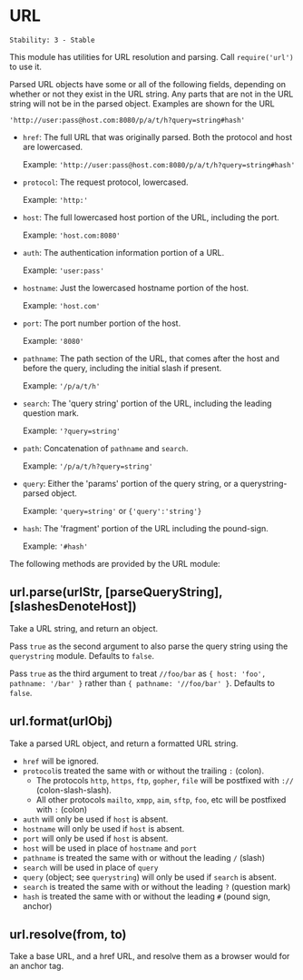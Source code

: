 # URL

    Stability: 3 - Stable

This module has utilities for URL resolution and parsing.
Call `require('url')` to use it.

Parsed URL objects have some or all of the following fields, depending on
whether or not they exist in the URL string. Any parts that are not in the URL
string will not be in the parsed object. Examples are shown for the URL

`'http://user:pass@host.com:8080/p/a/t/h?query=string#hash'`

* `href`: The full URL that was originally parsed. Both the protocol and host are lowercased.

  Example: `'http://user:pass@host.com:8080/p/a/t/h?query=string#hash'`
* `protocol`: The request protocol, lowercased.

  Example: `'http:'`
* `host`: The full lowercased host portion of the URL, including the port.

  Example: `'host.com:8080'`
* `auth`: The authentication information portion of a URL.

  Example: `'user:pass'`
* `hostname`: Just the lowercased hostname portion of the host.

  Example: `'host.com'`
* `port`: The port number portion of the host.

  Example: `'8080'`
* `pathname`: The path section of the URL, that comes after the host and before the query, including the initial slash if present.

  Example: `'/p/a/t/h'`
* `search`: The 'query string' portion of the URL, including the leading question mark.

  Example: `'?query=string'`
* `path`: Concatenation of `pathname` and `search`.

  Example: `'/p/a/t/h?query=string'`
* `query`: Either the 'params' portion of the query string, or a querystring-parsed object.

  Example: `'query=string'` or `{'query':'string'}`
* `hash`: The 'fragment' portion of the URL including the pound-sign.

  Example: `'#hash'`

The following methods are provided by the URL module:

## url.parse(urlStr, [parseQueryString], [slashesDenoteHost])

Take a URL string, and return an object.

Pass `true` as the second argument to also parse
the query string using the `querystring` module.
Defaults to `false`.

Pass `true` as the third argument to treat `//foo/bar` as
`{ host: 'foo', pathname: '/bar' }` rather than
`{ pathname: '//foo/bar' }`. Defaults to `false`.

## url.format(urlObj)

Take a parsed URL object, and return a formatted URL string.

* `href` will be ignored.
* `protocol`is treated the same with or without the trailing `:` (colon).
  * The protocols `http`, `https`, `ftp`, `gopher`, `file` will be postfixed with `://` (colon-slash-slash).
  * All other protocols `mailto`, `xmpp`, `aim`, `sftp`, `foo`, etc will be postfixed with `:` (colon)
* `auth` will only be used if `host` is absent.
* `hostname` will only be used if `host` is absent.
* `port` will only be used if `host` is absent.
* `host` will be used in place of `hostname` and `port`
* `pathname` is treated the same with or without the leading `/` (slash)
* `search` will be used in place of `query`
* `query` (object; see `querystring`) will only be used if `search` is absent.
* `search` is treated the same with or without the leading `?` (question mark)
* `hash` is treated the same with or without the leading `#` (pound sign, anchor)

## url.resolve(from, to)

Take a base URL, and a href URL, and resolve them as a browser would for an anchor tag.
